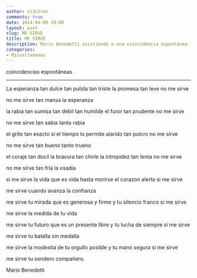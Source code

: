 ```yaml
---
author: el3ctron
comments: true
date: 2014-04-08 19:00
layout: post
slug: ME-SIRVE
title: ME SIRVE
description: Mario Benedetti asistiendo a una coincidencia espontánea.
categories:
- Miscellaneous
---
```


coincidencias espontáneas

<!-- more -->
---
La esperanza tan dulce
tan pulida tan triste
la promesa tan leve
no me sirve

no me sirve tan mansa
la esperanza

la rabia tan sumisa
tan débil tan humilde
el furor tan prudente
no me sirve

no me sirve tan sabia
tanta rabia

el grito tan exacto
si el tiempo lo permite
alarido tan pulcro
no me sirve

no me sirve tan bueno
tanto trueno

el coraje tan docil
la bravura tan chirle
la intrepidez tan lenta
no me sirve

no me sirve tan fría
la osadía

si me sirve la vida
que es vida hasta morirse
el corazon alerta
si me sirve

me sirve cuando avanza
la confianza

me sirve tu mirada
que es generosa y firme
y tu silencio franco
si me sirve

me sirve la medida
de tu vida

me sirve tu futuro
que es un presente libre
y tu lucha de siempre
si me sirve

me sirve tu batalla
sin medalla

me sirve la modestia
de tu orgullo posible
y tu mano segura
si me sirve

me sirve tu sendero
compañero.

Mario Benedetti

